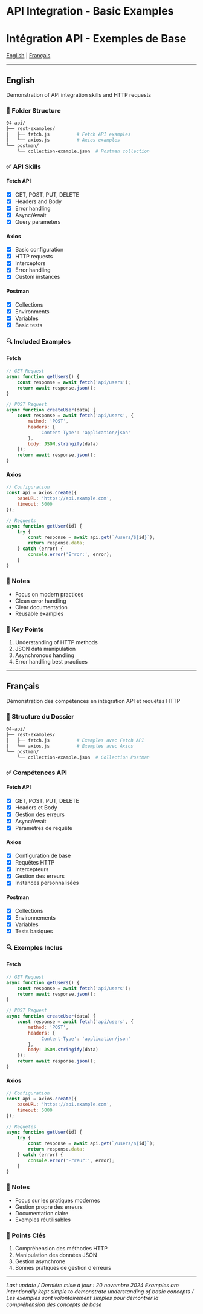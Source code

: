 # API Integration - Basic Examples
# Intégration API - Exemples de Base

[English](#english) | [Français](#français)

---

## English

Demonstration of API integration skills and HTTP requests

### 📂 Folder Structure
```bash
04-api/
├── rest-examples/
│   ├── fetch.js          # Fetch API examples
│   └── axios.js          # Axios examples
└── postman/
    └── collection-example.json  # Postman collection
```

### ✅ API Skills

#### Fetch API
- [x] GET, POST, PUT, DELETE
- [x] Headers and Body
- [x] Error handling
- [x] Async/Await
- [x] Query parameters

#### Axios
- [x] Basic configuration
- [x] HTTP requests
- [x] Interceptors
- [x] Error handling
- [x] Custom instances

#### Postman
- [x] Collections
- [x] Environments
- [x] Variables
- [x] Basic tests

### 🔍 Included Examples

#### Fetch
```javascript
// GET Request
async function getUsers() {
    const response = await fetch('api/users');
    return await response.json();
}

// POST Request
async function createUser(data) {
    const response = await fetch('api/users', {
        method: 'POST',
        headers: {
            'Content-Type': 'application/json'
        },
        body: JSON.stringify(data)
    });
    return await response.json();
}
```

#### Axios
```javascript
// Configuration
const api = axios.create({
    baseURL: 'https://api.example.com',
    timeout: 5000
});

// Requests
async function getUser(id) {
    try {
        const response = await api.get(`/users/${id}`);
        return response.data;
    } catch (error) {
        console.error('Error:', error);
    }
}
```

### 📝 Notes
- Focus on modern practices
- Clean error handling
- Clear documentation
- Reusable examples

### 🔑 Key Points
1. Understanding of HTTP methods
2. JSON data manipulation
3. Asynchronous handling
4. Error handling best practices

---

## Français

Démonstration des compétences en intégration API et requêtes HTTP

### 📂 Structure du Dossier
```bash
04-api/
├── rest-examples/
│   ├── fetch.js          # Exemples avec Fetch API
│   └── axios.js          # Exemples avec Axios
└── postman/
    └── collection-example.json  # Collection Postman
```

### ✅ Compétences API

#### Fetch API
- [x] GET, POST, PUT, DELETE
- [x] Headers et Body
- [x] Gestion des erreurs
- [x] Async/Await
- [x] Paramètres de requête

#### Axios
- [x] Configuration de base
- [x] Requêtes HTTP
- [x] Intercepteurs
- [x] Gestion des erreurs
- [x] Instances personnalisées

#### Postman
- [x] Collections
- [x] Environnements
- [x] Variables
- [x] Tests basiques

### 🔍 Exemples Inclus

#### Fetch
```javascript
// GET Request
async function getUsers() {
    const response = await fetch('api/users');
    return await response.json();
}

// POST Request
async function createUser(data) {
    const response = await fetch('api/users', {
        method: 'POST',
        headers: {
            'Content-Type': 'application/json'
        },
        body: JSON.stringify(data)
    });
    return await response.json();
}
```

#### Axios
```javascript
// Configuration
const api = axios.create({
    baseURL: 'https://api.example.com',
    timeout: 5000
});

// Requêtes
async function getUser(id) {
    try {
        const response = await api.get(`/users/${id}`);
        return response.data;
    } catch (error) {
        console.error('Erreur:', error);
    }
}
```

### 📝 Notes
- Focus sur les pratiques modernes
- Gestion propre des erreurs
- Documentation claire
- Exemples réutilisables

### 🔑 Points Clés
1. Compréhension des méthodes HTTP
2. Manipulation des données JSON
3. Gestion asynchrone
4. Bonnes pratiques de gestion d'erreurs

---

*Last update / Dernière mise à jour : 20 novembre 2024*
*Examples are intentionally kept simple to demonstrate understanding of basic concepts / Les exemples sont volontairement simples pour démontrer la compréhension des concepts de base*